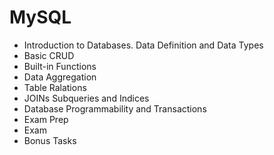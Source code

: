 # MySQL 
* Introduction to Databases. Data Definition and Data Types
* Basic CRUD
* Built-in Functions
* Data Aggregation
* Table Ralations
* JOINs Subqueries and Indices
* Database Programmability and Transactions
* Exam Prep
* Exam
* Bonus Tasks

